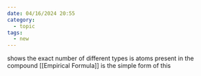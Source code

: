 ```yaml
---
date: 04/16/2024 20:55
category:
  - topic
tags:
  - new
---
```

shows the exact number of different types is atoms present in the compound
[[Empirical Formula]] is the simple form of this
